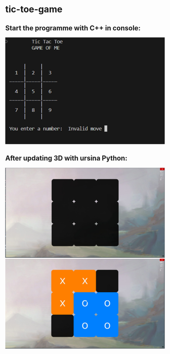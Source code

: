# tic-toe-game

## Start the programme with C++ in console:
<img src = 'esset/pic1.jpg' alt="MyPhoto">

## After updating 3D with ursina Python:
<img src = 'esset/pic2.jpg' alt="MyPhoto">
<img src = 'esset/pic3.jpg' alt="MyPhoto">
